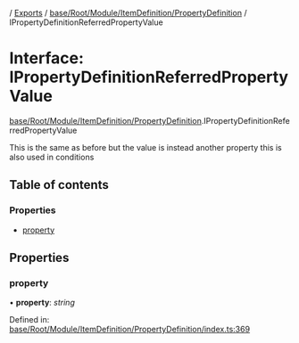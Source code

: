 [](../README.md) / [Exports](../modules.md) / [base/Root/Module/ItemDefinition/PropertyDefinition](../modules/base_root_module_itemdefinition_propertydefinition.md) / IPropertyDefinitionReferredPropertyValue

# Interface: IPropertyDefinitionReferredPropertyValue

[base/Root/Module/ItemDefinition/PropertyDefinition](../modules/base_root_module_itemdefinition_propertydefinition.md).IPropertyDefinitionReferredPropertyValue

This is the same as before but the value is instead another property
this is also used in conditions

## Table of contents

### Properties

- [property](base_root_module_itemdefinition_propertydefinition.ipropertydefinitionreferredpropertyvalue.md#property)

## Properties

### property

• **property**: *string*

Defined in: [base/Root/Module/ItemDefinition/PropertyDefinition/index.ts:369](https://github.com/onzag/itemize/blob/11a98dec/base/Root/Module/ItemDefinition/PropertyDefinition/index.ts#L369)
